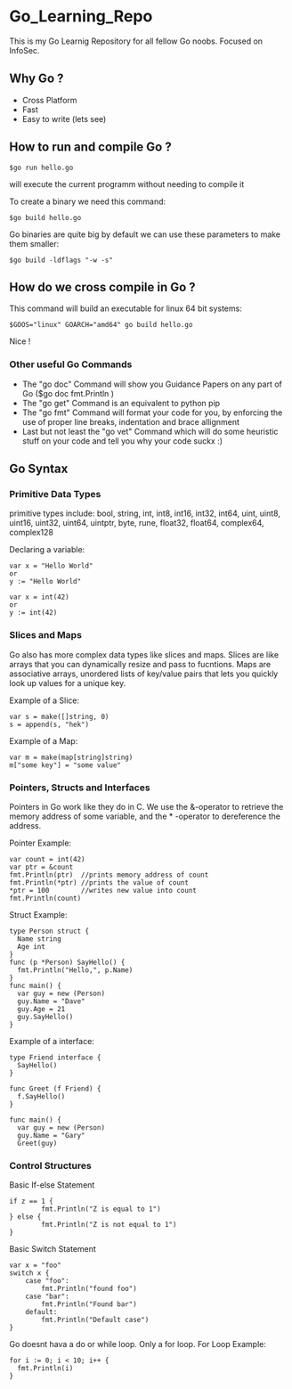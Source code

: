 # Go_Learning_Repo
This is my Go Learnig Repository for all fellow Go noobs. Focused on InfoSec.

## Why Go ?
- Cross Platform
- Fast 
- Easy to write (lets see)

## How to run and compile Go ?
```
$go run hello.go
```

will execute the current programm without needing to compile it

To create a binary we need this command:
```
$go build hello.go
```
Go binaries are quite big by default we can use these parameters to make them smaller:
```
$go build -ldflags "-w -s"
```
## How do we cross compile in Go ?

This command will build an executable for linux 64 bit systems:
```
$GOOS="linux" GOARCH="amd64" go build hello.go
```
Nice !

### Other useful Go Commands

- The "go doc" Command will show you Guidance Papers on any part of Go ($go doc fmt.Println )
- The "go get" Command is an equivalent to python pip 
- The "go fmt" Command will format your code for you, by enforcing the use of proper line breaks, indentation and brace allignment 
- Last but not least the "go vet" Command which will do some heuristic stuff on your code and tell you why your code suckx :)

## Go Syntax

### Primitive Data Types

primitive types include: bool, string, int, int8, int16, int32, int64, uint, uint8, uint16, uint32, uint64, uintptr, byte, rune, float32, float64, complex64, complex128

Declaring a variable:
```
var x = "Hello World"
or
y := "Hello World"

var x = int(42)
or 
y := int(42)
```

### Slices and Maps
Go also has more complex data types like slices and maps.
Slices are like arrays that you can dynamically resize and pass to fucntions.
Maps are associative arrays, unordered lists of key/value pairs that lets you quickly look up values for a unique key.

Example of a Slice:
```
var s = make([]string, 0)
s = append(s, "hek")
```

Example of a Map:
```
var m = make(map[string]string)
m["some key"] = "some value"
```

### Pointers, Structs and Interfaces
Pointers in Go work like they do in C. We use the &-operator to retrieve the memory address of some variable, and the * -operator to dereference the address.

Pointer Example:

```
var count = int(42)
var ptr = &count
fmt.Println(ptr)  //prints memory address of count
fmt.Println(*ptr) //prints the value of count
*ptr = 100        //writes new value into count
fmt.Println(count)
```

Struct Example:

```
type Person struct {
  Name string
  Age int
}
func (p *Person) SayHello() {
  fmt.Println("Hello,", p.Name)
}
func main() {
  var guy = new (Person)
  guy.Name = "Dave"
  guy.Age = 21
  guy.SayHello()
}
```

Example of a interface:

```
type Friend interface {
  SayHello()
}

func Greet (f Friend) {
  f.SayHello()
}

func main() {
  var guy = new (Person)
  guy.Name = "Gary"
  Greet(guy)
```


### Control Structures

Basic If-else Statement
```
if z == 1 {
		fmt.Println("Z is equal to 1")
} else {
		fmt.Println("Z is not equal to 1")
}
```
Basic Switch Statement
```
var x = "foo"
switch x {
	case "foo":
		fmt.Println("found foo")
	case "bar":
		fmt.Println("Found bar")
	default:
		fmt.Println("Default case")
}
```
Go doesnt hava a do or while loop. Only a for loop.
For Loop Example:
```
for i := 0; i < 10; i++ {
  fmt.Println(i)
}
```




